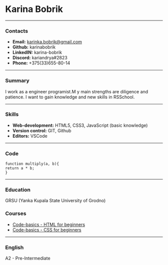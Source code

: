 # Karina Bobrik

---

### Contacts

- **Email:** karinka.bobrik@gmail.com
- **Github:** karinabobrik
- **LinkedIN:** karina-bobrik
- **Discord:** kariandrya#2823
- **Phone:** +375(33)655-80-14

---

### Summary

I work as a engineer programist.M y main strengths are diligence and patience. I want to gain knowledge and new skills in RSSchool.

---

### Skills

- **Web-development:** HTML5, CSS3, JavaScript (basic knowledge)
- **Version control:** GIT, Github
- **Editors:** VSCode

---

### Code

```
function multiply(a, b){
return a * b;
}
```

---

### Education

GRSU (Yanka Kupala State University of Grodno)


### Courses

- [Code-basics - HTML for beginners](https://code-basics.com/ru/languages/html)
- [Code-basics - CSS for beginners](https://code-basics.com/ru/languages/css)

---

### English

A2 - Pre-Intermediate
